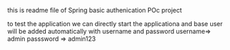 this is readme file of Spring basic authenication POc project

to test the application we can directly start the applicationa and base user will be added automatically
with username and password 
username=> admin
passsword => admin123

